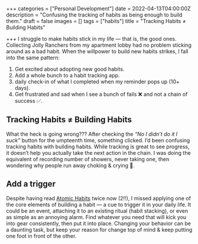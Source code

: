 +++
categories = ["Personal Development"]
date = 2022-04-13T04:00:00Z
description = "Confusing the tracking of habits as being enough to build them."
draft = false
images = []
tags = ["habits"]
title = "Tracking Habits ≠ Building Habits"

+++
I struggle to make habits stick in my life — that is, the good ones. Collecting Jolly Ranchers from my apartment lobby had no problem sticking around as a bad habit. When the willpower to build new habits strikes, I fall into the same pattern:

1. Get excited about adopting new good habits.
2. Add a whole bunch to a habit tracking app.
3. daily check-in of what I completed when my reminder pops up (10+ days).
4. Get frustrated and sad when I see a bunch of fails ❌ and not a chain of success ✅.

## Tracking Habits ≠ Building Habits

What the heck is going wrong??? After checking the _“No I didn’t do it I suck”_ button for the umpteenth time, something clicked. I’d been confusing tracking habits with building habits. While tracking is great to see progress, it doesn’t help you actually take the next action in the chain. I was doing the equivalent of recording number of showers, never taking one, then wondering why people run away choking & crying 🤮.

## Add a trigger

Despite having read [Atomic Habits](https://radreads.co/atomic-habits-james-clear/) twice now (2!!), I missed applying one of the core elements of building a habit — a cue to trigger it in your daily life. It could be an event, attaching it to an existing ritual (habit stacking), or even as simple as an annoying alarm. Find whatever you need that will kick you into gear consistently, then put it into place. Changing your behavior can be a daunting task, but keep your reason for change top of mind & keep putting one foot in front of the other.
